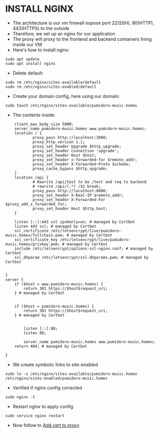 # INSTALL NGINX

- The architecture is our vm firewall expose port 22(SSH), 80(HTTP), 443(HTTPS) to the outside
- Therefore, we set up an nginx for our application
- The proxy will proxy to the frontend and backend containers living inside our VM
- Here's how to install nginx:

```
sudo apt update
sudo apt install nginx
```

- Delete default:

```
sudo rm /etc/nginx/sites-available/default
sudo rm /etc/nginx/sites-enabled/default
```

- Create your domain config, here using our domain:

```
sudo touch /etc/nginx/sites-available/pumidoro-music.homes
```

- The contents inside:

```
    client_max_body_size 500M;
    server_name pumidoro-music.homes www.pumidoro-music.homes;
    location / {
            proxy_pass http://localhost:3000;
            proxy_http_version 1.1;
            proxy_set_header Upgrade $http_upgrade;
            proxy_set_header Connection 'upgrade';
            proxy_set_header Host $host;
            proxy_set_header x-forwarded-for $remote_addr;
            proxy_set_header X-Forwarded-Proto $scheme;
            proxy_cache_bypass $http_upgrade;
    }
    location /api {
            # Rewrite /api/test to be /test and req to backend
            # rewrite /api/(.*) /$1 break;
            proxy_pass http://localhost:8080;
            proxy_set_header X-Real-IP $remote_addr;
            proxy_set_header X-Forwarded-For $proxy_add_x_forwarded_for;
            proxy_set_header Host $http_host;
    }

    listen [::]:443 ssl ipv6only=on; # managed by Certbot
    listen 443 ssl; # managed by Certbot
    ssl_certificate /etc/letsencrypt/live/pumidoro-music.homes/fullchain.pem; # managed by Certbot
    ssl_certificate_key /etc/letsencrypt/live/pumidoro-music.homes/privkey.pem; # managed by Certbot
    include /etc/letsencrypt/options-ssl-nginx.conf; # managed by Certbot
    ssl_dhparam /etc/letsencrypt/ssl-dhparams.pem; # managed by Certbot


}
server {
    if ($host = www.pumidoro-music.homes) {
        return 301 https://$host$request_uri;
    } # managed by Certbot


    if ($host = pumidoro-music.homes) {
        return 301 https://$host$request_uri;
    } # managed by Certbot


        listen [::]:80;
        listen 80;

        server_name pumidoro-music.homes www.pumidoro-music.homes;
    return 404; # managed by Certbot

}
```

- We create symbolic links to site-enabled

```
sudo ln -s /etc/nginx/sites-available/pumidoro-music.homes /etc/nginx/sites-enabled/pumidoro-music.homes
```

- Verified if nginx config corrected

```
sudo nginx -t
```

- Restart nginx to apply config

```
sudo service nginx restart
```

- Now follow to [Add cert to proxy](https://github.com/anhminhbo/BITS-Pomodoro-Music/blob/minh-dev/docs/app-vm/ADD-CERT.md)
